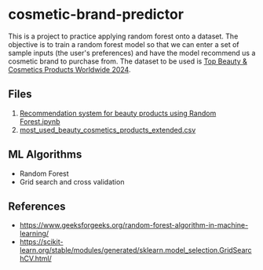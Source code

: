 # cosmetic-brand-predictor
This is a project to practice applying random forest onto a dataset. The objective is to train a random forest model so that we can enter a set of sample inputs (the user's preferences) and have the model recommend us a cosmetic brand to purchase from. The dataset to be used is [Top Beauty & Cosmetics Products Worldwide 2024](https://www.kaggle.com/datasets/waqi786/most-used-beauty-cosmetics-products-in-the-world).

## Files
1. [Recommendation system for beauty products using Random Forest.ipynb](https://github.com/jerrell-y/cosmetic-brand-predictor/blob/main/Recommendation%20system%20for%20beauty%20products%20using%20Random%20Forest.ipynb)
4. [most_used_beauty_cosmetics_products_extended.csv](https://github.com/jerrell-y/cosmetic-brand-predictor/blob/main/most_used_beauty_cosmetics_products_extended.csv)


## ML Algorithms
- Random Forest
- Grid search and cross validation


## References

- <https://www.geeksforgeeks.org/random-forest-algorithm-in-machine-learning/>
- <https://scikit-learn.org/stable/modules/generated/sklearn.model_selection.GridSearchCV.html/>
